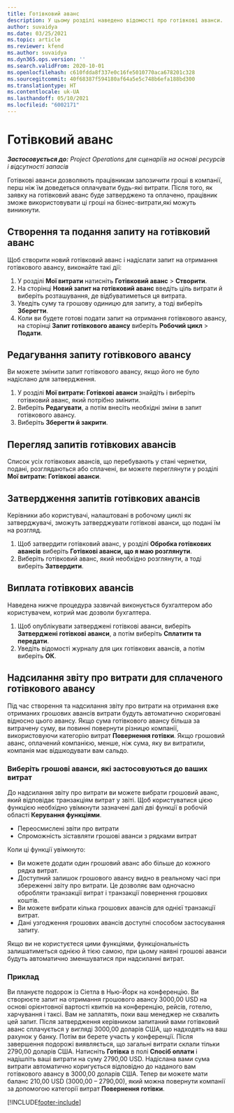 ```yaml
---
title: Готівковий аванс
description: У цьому розділі наведено відомості про готівкові аванси.
author: suvaidya
ms.date: 03/25/2021
ms.topic: article
ms.reviewer: kfend
ms.author: suvaidya
ms.dyn365.ops.version: ''
ms.search.validFrom: 2020-10-01
ms.openlocfilehash: c610fdda8f337e0c16fe5010770aca678201c328
ms.sourcegitcommit: 40f68387f594180af64a5e5c748b6efa188bd300
ms.translationtype: HT
ms.contentlocale: uk-UA
ms.lasthandoff: 05/10/2021
ms.locfileid: "6002171"
---
```

# <a name="cash-advance"></a>Готівковий аванс

_**Застосовується до:** Project Operations для сценаріїв на основі ресурсів і відсутності запасів_

Готівкові аванси дозволяють працівникам запозичити гроші в компанії, перш ніж їм доведеться оплачувати будь-які витрати. Після того, як заявку на готівковий аванс буде затверджено та оплачено, працівник зможе використовувати ці гроші на бізнес-витрати,які можуть виникнути. 

## <a name="create-and-submit-a-cash-advance-request"></a>Створення та подання запиту на готівковий аванс
Щоб створити новий готівковий аванс і надіслати запит на отримання готівкового авансу, виконайте такі дії: 

1. У розділі **Мої витрати** натисніть **Готівковий аванс** > **Створити**. 
2. На сторінці **Новий запит на готівковий аванс** введіть ціль витрати й виберіть розташування, де відбуватиметься ця витрата.
3. Уведіть суму та грошову одиницю для запиту, а тоді виберіть **Зберегти**. 
4. Коли ви будете готові подати запит на отримання готівкового авансу, на сторінці **Запит готівкового авансу** виберіть **Робочий цикл** > **Подати**.

## <a name="modify-a-cash-advance-request"></a>Редагування запиту готівкового авансу

Ви можете змінити запит готівкового авансу, якщо його не було надіслано для затвердження.

1. У розділі **Мої витрати: Готівкові аванси** знайдіть і виберіть готівковий аванс, який потрібно змінити.
2. Виберіть **Редагувати**, а потім внесіть необхідні зміни в запит готівкового авансу. 
3. Виберіть **Зберегти й закрити**.


## <a name="view-cash-advance-requests"></a>Перегляд запитів готівкових авансів
Список усіх готівкових авансів, що перебувають у стані чернетки, подані, розглядаються або сплачені, ви можете переглянути у розділі **Мої витрати: Готівкові аванси**. 

## <a name="approve-cash-advance-requests"></a>Затвердження запитів готівкових авансів

Керівники або користувачі, налаштовані в робочому циклі як затверджувачі, зможуть затверджувати готівкові аванси, що подані їм на розгляд. 

1. Щоб затвердити готівковий аванс, у розділі **Обробка готівкових авансів** виберіть **Готівкові аванси, що я маю розглянути**.
2. Виберіть готівковий аванс, який необхідно розглянути, а тоді виберіть **Затвердити**.  

## <a name="pay-cash-advances"></a>Виплата готівкових авансів 
Наведена нижче процедура зазвичай виконується бухгалтером або користувачем, котрий має дозволи бухгалтера.

1. Щоб опублікувати затверджені готівкові аванси, виберіть **Затверджені готівкові аванси**, а потім виберіть **Сплатити та передати**.  
2. Уведіть відомості журналу для цих готівкових авансів, а потім виберіть **ОК**. 

## <a name="submit-an-expense-report-against-a-paid-cash-advance"></a>Надсилання звіту про витрати для сплаченого готівкового авансу 

Під час створення та надсилання звіту про витрати на отримання вже отриманих грошових авансів витрати будуть автоматично скориговані відносно цього авансу. Якщо сума готівкового авансу більша за витрачену суму, ви повинні повернути різницю компанії, використовуючи категорію витрат **Повернення готівки**. Якщо грошовий аванс, оплачений компанією, менше, ніж сума, яку ви витратили, компанія має відшкодувати вам сальдо. 

### <a name="select-cash-advances-that-apply-to-your-expenses"></a>Виберіть грошові аванси, які застосовуються до ваших витрат
До надсилання звіту про витрати ви можете вибрати грошовий аванс, який відповідає транзакціям витрат у звіті. Щоб користуватися цією функцією необхідно увімкнути зазначені далі дві функції в робочій області **Керування функціями**.

  - Переосмислені звіти про витрати
  - Спроможність зіставляти грошові аванси з рядками витрат
 
 Коли ці функції увімкнуто:
 
  - Ви можете додати один грошовий аванс або більше до кожного рядка витрат.
  - Доступний залишок грошового авансу видно в реальному часі при збереженні звіту про витрати. Це дозволяє вам одночасно обробляти транзакції витрат і транзакції повернення грошових коштів.
  - Ви можете вибрати кілька грошових авансів для однієї транзакції витрат.
  - Дані узгодження грошових авансів доступні способом застосування запиту. 
 
Якщо ви не користуєтеся цими функціями, функціональність залишатиметься однією й тією самою, при цьому наявні грошові аванси будуть автоматично зменшуватися при надсиланні витрат.

### <a name="example"></a>Приклад 
Ви плануєте подорож із Сіетла в Нью-Йорк на конференцію. Ви створюєте запит на отримання грошового авансу 3000,00 USD на основі орієнтовної вартості квитків на конференцію, рейсів, готелю, харчування і таксі. Вам не заплатять, поки ваш менеджер не схвалить цей запит. Після затвердження керівником запитаний вами готівковий аванс сплачується у вигляді 3000,00 доларів США, що надходять на ваш рахунок у банку. Потім ви берете участь у конференції. Після завершення подорожі виявляється, що загальні витрати склали тільки 2790,00 доларів США. Натисніть **Готівка** в полі **Спосіб оплати** і надішліть ваші витрати на суму 2790,00 USD. Надіслана вами сума витрати автоматично коригується відповідно до наданого вам готівкового авансу в 3000,00 доларів США. Тепер ви можете мати баланс 210,00 USD (3000,00 – 2790,00), який можна повернути компанії за допомогою категорії витрат **Повернення готівки**.



[!INCLUDE[footer-include](../includes/footer-banner.md)]
